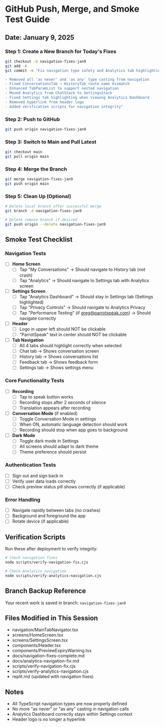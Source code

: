 # GitHub Push, Merge, and Smoke Test Guide
## Date: January 9, 2025

### Step 1: Create a New Branch for Today's Fixes
```bash
git checkout -b navigation-fixes-jan9
git add -A
git commit -m "Fix navigation type safety and Analytics tab highlighting

- Removed all 'as never' and 'as any' type casting from navigation
- Fixed ConversationsTab → HistoryTab route name mismatch  
- Enhanced TabParamList to support nested navigation
- Moved Analytics from ChatStack to SettingsStack
- Fixed Settings tab highlighting when viewing Analytics Dashboard
- Removed hyperlink from header logo
- Added verification scripts for navigation integrity"
```

### Step 2: Push to GitHub
```bash
git push origin navigation-fixes-jan9
```

### Step 3: Switch to Main and Pull Latest
```bash
git checkout main
git pull origin main
```

### Step 4: Merge the Branch
```bash
git merge navigation-fixes-jan9
git push origin main
```

### Step 5: Clean Up (Optional)
```bash
# Delete local branch after successful merge
git branch -d navigation-fixes-jan9

# Delete remote branch if desired
git push origin --delete navigation-fixes-jan9
```

## Smoke Test Checklist

### Navigation Tests
- [ ] **Home Screen**
  - [ ] Tap "My Conversations" → Should navigate to History tab (not crash)
  - [ ] Tap "Analytics" → Should navigate to Settings tab with Analytics screen
  
- [ ] **Settings Screen**  
  - [ ] Tap "Analytics Dashboard" → Should stay in Settings tab (Settings highlighted)
  - [ ] Tap "Privacy Controls" → Should navigate to Analytics Privacy
  - [ ] Tap "Performance Testing" (if greg@parrotspeak.com) → Should navigate correctly
  
- [ ] **Header**
  - [ ] Logo in upper left should NOT be clickable
  - [ ] "ParrotSpeak" text in center should NOT be clickable
  
- [ ] **Tab Navigation**
  - [ ] All 4 tabs should highlight correctly when selected
  - [ ] Chat tab → Shows conversation screen
  - [ ] History tab → Shows conversations list
  - [ ] Feedback tab → Shows feedback form
  - [ ] Settings tab → Shows settings menu

### Core Functionality Tests
- [ ] **Recording**
  - [ ] Tap to speak button works
  - [ ] Recording stops after 2 seconds of silence
  - [ ] Translation appears after recording
  
- [ ] **Conversation Mode** (if enabled)
  - [ ] Toggle Conversation Mode in settings
  - [ ] When ON, automatic language detection should work
  - [ ] Recording should stop when app goes to background
  
- [ ] **Dark Mode**
  - [ ] Toggle dark mode in Settings
  - [ ] All screens should adapt to dark theme
  - [ ] Theme preference should persist

### Authentication Tests
- [ ] Sign out and sign back in
- [ ] Verify user data loads correctly
- [ ] Check preview status pill shows correctly (if applicable)

### Error Handling
- [ ] Navigate rapidly between tabs (no crashes)
- [ ] Background and foreground the app
- [ ] Rotate device (if applicable)

## Verification Scripts
Run these after deployment to verify integrity:

```bash
# Check navigation fixes
node scripts/verify-navigation-fix.cjs

# Check Analytics navigation
node scripts/verify-analytics-navigation.cjs
```

## Branch Backup Reference
Your recent work is saved in branch: `navigation-fixes-jan9`

## Files Modified in This Session
- navigation/MainTabNavigator.tsx
- screens/HomeScreen.tsx  
- screens/SettingsScreen.tsx
- components/Header.tsx
- components/PreviewExpiryWarning.tsx
- docs/navigation-fixes-complete.md
- docs/analytics-navigation-fix.md
- scripts/verify-navigation-fix.cjs
- scripts/verify-analytics-navigation.cjs
- replit.md (updated with navigation fixes)

## Notes
- All TypeScript navigation types are now properly defined
- No more "as never" or "as any" casting in navigation calls
- Analytics Dashboard correctly stays within Settings context
- Header logo is no longer a hyperlink